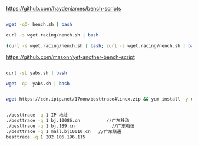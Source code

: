 


https://github.com/haydenjames/bench-scripts

```bash

wget -qO- bench.sh | bash

curl -s wget.racing/nench.sh | bash

(curl -s wget.racing/nench.sh | bash; curl -s wget.racing/nench.sh | bash) 2>&1 | tee nench.log

```


https://github.com/masonr/yet-another-bench-script

```bash

curl -sL yabs.sh | bash

wget -qO- yabs.sh | bash
```





```bash

wget https://cdn.ipip.net/17mon/besttrace4linux.zip && yum install -y unzip && unzip besttrace4linux.zip && chmod +x besttrace && cp besttrace /usr/local/bin


./besttrace -q 1 IP 地址
./besttrace -q 1 bj.10086.cn          //广东移动
./besttrace -q 1 bj.189.cn              //广东电信
./besttrace -q 1 mall.bj10010.cn   //广东联通
besttrace -q 1 202.106.196.115
```
